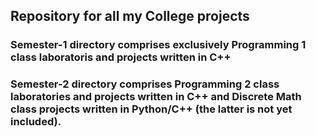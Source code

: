 ## Repository for all my College projects 
### Semester-1 directory comprises exclusively Programming 1 class laboratoris and projects written in C++
### Semester-2 directory comprises Programming 2 class laboratories and projects written in C++ and Discrete Math class projects written in Python/C++ (the latter is not yet included).



